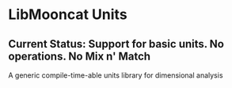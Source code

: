 # LibMooncat Units
## Current Status: Support for basic units. No operations. No Mix n' Match

A generic compile-time-able units library for dimensional analysis

